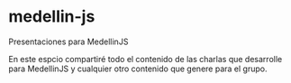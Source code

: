 medellin-js
===========

Presentaciones para MedellinJS

En este espcio compartiré todo el contenido de las charlas que desarrolle para
MedellinJS y cualquier otro contenido que genere para el grupo.